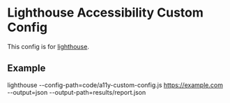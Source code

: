 # Lighthouse Accessibility Custom Config

This config is for [lighthouse](https://developers.google.com/web/tools/lighthouse/).

## Example

lighthouse --config-path=code/a11y-custom-config.js https://example.com --output=json --output-path=results/report.json